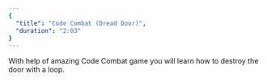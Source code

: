 ```yaml
---
{
  "title": "Code Combat (Dread Door)",
  "duration": "2:03"
}
---
```


With help of amazing Code Combat game you will learn how to destroy the door with a loop.

